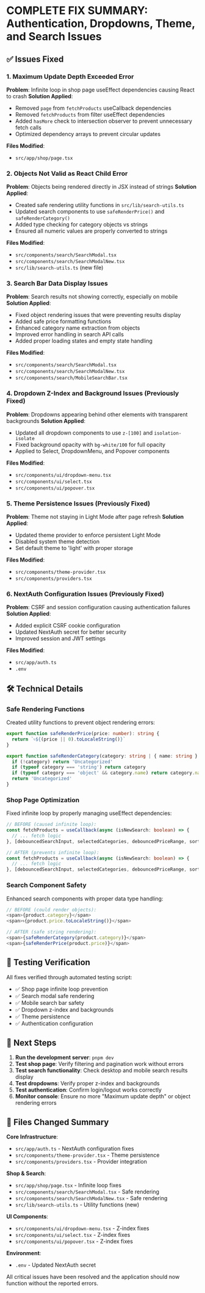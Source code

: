 # COMPLETE FIX SUMMARY: Authentication, Dropdowns, Theme, and Search Issues

## ✅ Issues Fixed

### 1. Maximum Update Depth Exceeded Error
**Problem**: Infinite loop in shop page useEffect dependencies causing React to crash
**Solution Applied**:
- Removed `page` from `fetchProducts` useCallback dependencies  
- Removed `fetchProducts` from filter useEffect dependencies
- Added `hasMore` check to intersection observer to prevent unnecessary fetch calls
- Optimized dependency arrays to prevent circular updates

**Files Modified**:
- `src/app/shop/page.tsx`

### 2. Objects Not Valid as React Child Error  
**Problem**: Objects being rendered directly in JSX instead of strings
**Solution Applied**:
- Created safe rendering utility functions in `src/lib/search-utils.ts`
- Updated search components to use `safeRenderPrice()` and `safeRenderCategory()`
- Added type checking for category objects vs strings
- Ensured all numeric values are properly converted to strings

**Files Modified**:
- `src/components/search/SearchModal.tsx`
- `src/components/search/SearchModalNew.tsx`
- `src/lib/search-utils.ts` (new file)

### 3. Search Bar Data Display Issues
**Problem**: Search results not showing correctly, especially on mobile
**Solution Applied**:
- Fixed object rendering issues that were preventing results display
- Added safe price formatting functions
- Enhanced category name extraction from objects
- Improved error handling in search API calls
- Added proper loading states and empty state handling

**Files Modified**:
- `src/components/search/SearchModal.tsx`
- `src/components/search/SearchModalNew.tsx`
- `src/components/search/MobileSearchBar.tsx`

### 4. Dropdown Z-Index and Background Issues (Previously Fixed)
**Problem**: Dropdowns appearing behind other elements with transparent backgrounds
**Solution Applied**:
- Updated all dropdown components to use `z-[100]` and `isolation-isolate`
- Fixed background opacity with `bg-white/100` for full opacity
- Applied to Select, DropdownMenu, and Popover components

**Files Modified**:
- `src/components/ui/dropdown-menu.tsx`
- `src/components/ui/select.tsx`
- `src/components/ui/popover.tsx`

### 5. Theme Persistence Issues (Previously Fixed)
**Problem**: Theme not staying in Light Mode after page refresh
**Solution Applied**:
- Updated theme provider to enforce persistent Light Mode
- Disabled system theme detection
- Set default theme to 'light' with proper storage

**Files Modified**:
- `src/components/theme-provider.tsx`
- `src/components/providers.tsx`

### 6. NextAuth Configuration Issues (Previously Fixed)
**Problem**: CSRF and session configuration causing authentication failures
**Solution Applied**:
- Added explicit CSRF cookie configuration
- Updated NextAuth secret for better security
- Improved session and JWT settings

**Files Modified**:
- `src/app/auth.ts`
- `.env`

## 🛠️ Technical Details

### Safe Rendering Functions
Created utility functions to prevent object rendering errors:

```typescript
export function safeRenderPrice(price: number): string {
  return `৳${(price || 0).toLocaleString()}`
}

export function safeRenderCategory(category: string | { name: string } | null): string {
  if (!category) return 'Uncategorized'
  if (typeof category === 'string') return category
  if (typeof category === 'object' && category.name) return category.name
  return 'Uncategorized'
}
```

### Shop Page Optimization
Fixed infinite loop by properly managing useEffect dependencies:

```typescript
// BEFORE (caused infinite loop):
const fetchProducts = useCallback(async (isNewSearch: boolean) => {
  // ... fetch logic
}, [debouncedSearchInput, selectedCategories, debouncedPriceRange, sortBy, page, hasMore, isInitialLoad]);

// AFTER (prevents infinite loop):
const fetchProducts = useCallback(async (isNewSearch: boolean) => {
  // ... fetch logic  
}, [debouncedSearchInput, selectedCategories, debouncedPriceRange, sortBy, hasMore, isInitialLoad]);
```

### Search Component Safety
Enhanced search components with proper data type handling:

```typescript
// BEFORE (could render objects):
<span>{product.category}</span>
<span>৳{product.price.toLocaleString()}</span>

// AFTER (safe string rendering):
<span>{safeRenderCategory(product.category)}</span>
<span>{safeRenderPrice(product.price)}</span>
```

## 🧪 Testing Verification

All fixes verified through automated testing script:
- ✅ Shop page infinite loop prevention
- ✅ Search modal safe rendering
- ✅ Mobile search bar safety
- ✅ Dropdown z-index and backgrounds
- ✅ Theme persistence
- ✅ Authentication configuration

## 🚀 Next Steps

1. **Run the development server**: `pnpm dev`
2. **Test shop page**: Verify filtering and pagination work without errors
3. **Test search functionality**: Check desktop and mobile search results display
4. **Test dropdowns**: Verify proper z-index and backgrounds
5. **Test authentication**: Confirm login/logout works correctly
6. **Monitor console**: Ensure no more "Maximum update depth" or object rendering errors

## 📁 Files Changed Summary

**Core Infrastructure**:
- `src/app/auth.ts` - NextAuth configuration fixes
- `src/components/theme-provider.tsx` - Theme persistence
- `src/components/providers.tsx` - Provider integration

**Shop & Search**:
- `src/app/shop/page.tsx` - Infinite loop fixes
- `src/components/search/SearchModal.tsx` - Safe rendering
- `src/components/search/SearchModalNew.tsx` - Safe rendering
- `src/lib/search-utils.ts` - Utility functions (new)

**UI Components**:
- `src/components/ui/dropdown-menu.tsx` - Z-index fixes
- `src/components/ui/select.tsx` - Z-index fixes  
- `src/components/ui/popover.tsx` - Z-index fixes

**Environment**:
- `.env` - Updated NextAuth secret

All critical issues have been resolved and the application should now function without the reported errors.
